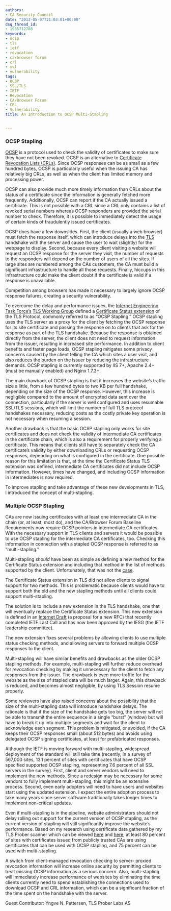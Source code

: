 ```yaml
---
authors:
- CA Security Council
date: "2013-05-07T21:03:01+00:00"
dsq_thread_id:
- 1955712788
keywords:
- ocsp
- tls
- ietf
- revocation
- ca/browser forum
- crl
- ssl
- vulnerability
tags:
- OCSP
- SSL/TLS
- IETF
- Revocation
- CA/Browser Forum
- CRL
- Vulnerability
title: An Introduction to OCSP Multi-Stapling


---
```

### OCSP Stapling

[OCSP](http://tools.ietf.org/html/rfc2560) is a protocol used to check the validity of certificates to make sure they have not been revoked. OCSP is an alternative to [Certificate Revocation Lists (CRLs)](http://tools.ietf.org/html/rfc5280#section-5). Since OCSP responses can be as small as a few hundred bytes, OCSP is particularly useful when the issuing CA has relatively big CRLs, as well as when the client has limited memory and processing power.

OCSP can also provide much more timely information than CRLs about the status of a certificate since the information is generally fetched more frequently. Additionally, OCSP can report if the CA actually issued a certificate. This is not possible with a CRL since a CRL only contains a list of revoked serial numbers whereas OCSP responders are provided the serial number to check. Therefore, it is possible to immediately detect the usage of certain kinds of fraudulently issued certificates.

OCSP does have a few downsides. First, the client (usually a web browser) must fetch the response itself, which can introduce delays into the [TLS](http://tools.ietf.org/html/rfc5246) handshake with the server and cause the user to wait (slightly) for the webpage to display. Second, because every client visiting a website will request an OCSP response for the server they visit, the number of requests to the responders will depend on the number of users of all the sites. If large sites are numbered among the CAs customers, the CA must build a significant infrastructure to handle all those requests. Finally, hiccups in this infrastructure could make the client doubt if the certificate is valid if a response is unavailable.

Competition among browsers has made it necessary to largely ignore OCSP response failures, creating a security vulnerability.

To overcome the delay and performance issues, the [Internet Engineering Task Force’s](http://www.ietf.org/) [TLS Working Group](http://datatracker.ietf.org/wg/tls/) defined a [Certificate Status extension](http://datatracker.ietf.org/wg/tls/) of the TLS Protocol, commonly referred to as “OCSP Stapling.” OCSP stapling uses the TLS server as a proxy for the client by fetching the OCSP response for its site certificate and passing the response on to clients that ask for the response as part of the TLS handshake. Because the response is obtained directly from the server, the client does not need to request information from the issuer, resulting in increased site performance. In addition to client benefits and faster page loads, OCSP stapling mitigates some privacy concerns caused by the client telling the CA which sites a user visit, and also reduces the burden on the issuer by reducing the infrastructure demands. OCSP stapling is currently supported by IIS 7+, Apache 2.4+ (must be manually enabled) and Nginx 1.7.3+.

The main drawback of OCSP stapling is that it increases the website’s traffic size a little, from a few hundred bytes to two KB per full handshake, depending on the size of the OCSP response. However, this increase is negligible compared to the amount of encrypted data sent over the connection, particularly if the server is well configured and uses resumable SSL/TLS sessions, which will limit the number of full TLS protocol handshakes necessary, reducing costs as the costly private key operation is not necessary when resuming a session.

Another drawback is that the basic OCSP stapling only works for site certificates and does not check the validity of intermediate CA certificates in the certificate chain, which is also a requirement for properly verifying a certificate. This means that clients still have to separately check the CA certificate’s validity by either downloading CRLs or requesting OCSP responses, depending on what is configured in the certificate. One possible reason for this limitation is that, at the time the Certificate Status TLS extension was defined, intermediate CA certificates did not include OCSP information. However, times have changed, and including OCSP information in intermediates is now required.

To improve stapling and take advantage of these new developments in TLS, I introduced the concept of multi-stapling.

### Multiple OCSP Stapling

CAs are now issuing certificates with at least one intermediate CA in the chain (or, at least, most do), and the CA/Browser Forum Baseline Requirements now require OCSP pointers in intermediate CA certificates. With the necessary support in TLS clients and servers it would be possible to use OCSP stapling for the intermediate CA certificates, too. Checking this information in connection with a stapled OCSP response is referred to as “multi-stapling.”

Multi-stapling _should_ have been as simple as defining a new method for the Certificate Status extension and including that method in the list of methods supported by the client. Unfortunately, that was not the [case](http://my.opera.com/yngve/blog/2009/10/16/extending-certificate-status-in-tls-extensions).

The Certificate Status extension in TLS did not allow clients to signal support for two methods. This is problematic because clients would have to support both the old and the new stapling methods until all clients could support multi-stapling.

The solution is to include a new extension in the TLS handshake, one that will eventually replace the Certificate Status extension. This new extension is defined in an [Internet Draft](http://datatracker.ietf.org/doc/draft-ietf-tls-multiple-cert-status-extension) (a proposal for a new RFC) that recently completed IETF Last Call and has now been approved by the IESG (the IETF leadership committee).

The new extension fixes several problems by allowing clients to use multiple status checking methods, and allowing servers to forward multiple OCSP responses to the client.

Multi-stapling will have similar benefits and drawbacks as the older OCSP stapling methods. For example, multi-stapling will further reduce overhead for revocation checking by making it unnecessary for the client to fetch any responses from the issuer. The drawback is even more traffic for the website as the size of stapled data will be much larger. Again, this drawback is reduced, and becomes almost negligible, by using TLS Session resume properly.

Some reviewers have also raised concerns about the possibility that the size of the multi-stapling data will introduce handshake delays. The rationale is that if the size of the handshake gets too big, the server will not be able to transmit the entire sequence in a single “burst” (window) but will have to break it up into multiple segments and wait for the client to acknowledge each segment. This problem is mitigated, or avoided, if the CA keeps their OCSP responses small (about 512 bytes) and avoids using delegated OCSP signing certificates, at least for prefabricated responses.

Although the IETF is moving forward with multi-stapling, widespread deployment of the standard will still take time (recently, in a survey of 567,000 sites, 13.1 percent of sites with certificates that have OCSP specified supported OCSP stapling, representing 7.6 percent of all SSL servers in the survey). First, client and server vendors will need to implement the new methods. Since a redesign may be necessary for some vendors to fully implement multi-stapling, this might be an extensive process. Second, even early adopters will need to have users and websites start using the updated extension. I expect the entire adoption process to take many years since server software traditionally takes longer times to implement non-critical updates.

Even if multi-stapling is in the pipeline, website administrators should not delay rolling out support for the current version of OCSP stapling, as the current version of stapling will still significantly improve the website’s performance. Based on my research using certificate data gathered by my TLS Prober scanner which can be viewed [here](http://my.opera.com/yngve/blog/index.dml/tag/TLS%20prober) and [here](http://my.opera.com/securitygroup/blog/index.dml/tag/TLS%20prober), at least 80 percent of sites with certificates issued from publicly trusted CAs are using certificates that can be used with OCSP stapling, and 75 percent can be used with multi-stapling.

A switch from client-managed revocation checking to server- proxied revocation information will increase online security by permitting clients to treat missing OCSP information as a serious concern. Also, multi-stapling will immediately increase performance of websites by eliminating the time clients currently need to spend establishing the connections used to download OCSP and CRL information, which can be a significant fraction of the time spent on the handshake with the server.

Guest Contributor: Yngve N. Pettersen, TLS Prober Labs AS